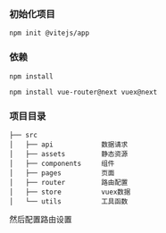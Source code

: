 ### 初始化项目
```vim
npm init @vitejs/app
```
### 依赖
```
npm install

npm install vue-router@next vuex@next
```

### 项目目录
```
├── src
│   ├── api            数据请求
│   ├── assets         静态资源
│   ├── components     组件
│   ├── pages          页面
│   ├── router         路由配置
│   ├── store          vuex数据
│   └── utils          工具函数
```
然后配置路由设置